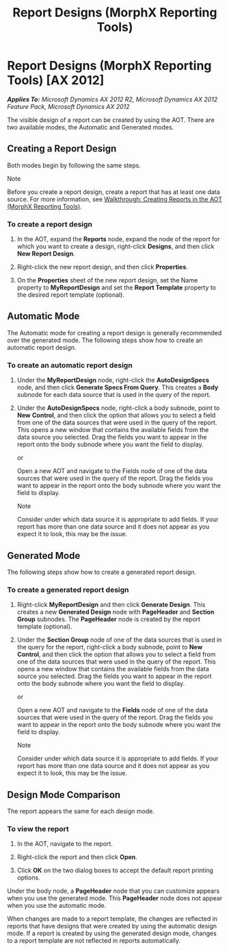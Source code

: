 ﻿---
title: Report Designs (MorphX Reporting Tools)
TOCTitle: Report Designs
ms:assetid: b57623d5-7032-4821-b0aa-a50dcf879df9
ms:mtpsurl: https://technet.microsoft.com/en-us/library/Cc967418(v=AX.60)
ms:contentKeyID: 35290330
ms.date: 11/07/2012
mtps_version: v=AX.60
---

# Report Designs (MorphX Reporting Tools) [AX 2012]


_**Applies To:** Microsoft Dynamics AX 2012 R2, Microsoft Dynamics AX 2012 Feature Pack, Microsoft Dynamics AX 2012_

The visible design of a report can be created by using the AOT. There are two available modes, the Automatic and Generated modes.

## Creating a Report Design

Both modes begin by following the same steps.


> [!NOTE]
> <P>Before you create a report design, create a report that has at least one data source. For more information, see <A href="walkthrough-creating-reports-in-the-aot-morphx-reporting-tools.md">Walkthrough: Creating Reports in the AOT (MorphX Reporting Tools)</A>.</P>



### To create a report design

1.  In the AOT, expand the **Reports** node, expand the node of the report for which you want to create a design, right-click **Designs**, and then click **New Report Design**.

2.  Right-click the new report design, and then click **Properties**.

3.  On the **Properties** sheet of the new report design, set the Name property to **MyReportDesign** and set the **Report Template** property to the desired report template (optional).

## Automatic Mode

The Automatic mode for creating a report design is generally recommended over the generated mode. The following steps show how to create an automatic report design.

### To create an automatic report design

1.  Under the **MyReportDesign** node, right-click the **AutoDesignSpecs** node, and then click **Generate Specs From Query**. This creates a **Body** subnode for each data source that is used in the query of the report.

2.  Under the **AutoDesignSpecs** node, right-click a body subnode, point to **New** **Control**, and then click the option that allows you to select a field from one of the data sources that were used in the query of the report. This opens a new window that contains the available fields from the data source you selected. Drag the fields you want to appear in the report onto the body subnode where you want the field to display.
    
    or
    
    Open a new AOT and navigate to the Fields node of one of the data sources that were used in the query of the report. Drag the fields you want to appear in the report onto the body subnode where you want the field to display.
    

    > [!NOTE]
    > <P>Consider under which data source it is appropriate to add fields. If your report has more than one data source and it does not appear as you expect it to look, this may be the issue.</P>



## Generated Mode

The following steps show how to create a generated report design.

### To create a generated report design

1.  Right-click **MyReportDesign** and then click **Generate Design**. This creates a new **Generated Design** node with **PageHeader** and **Section Group** subnodes. The **PageHeader** node is created by the report template (optional).

2.  Under the **Section Group** node of one of the data sources that is used in the query for the report, right-click a body subnode, point to **New Control**, and then click the option that allows you to select a field from one of the data sources that were used in the query of the report. This opens a new window that contains the available fields from the data source you selected. Drag the fields you want to appear in the report onto the body subnode where you want the field to display.
    
    or
    
    Open a new AOT and navigate to the **Fields** node of one of the data sources that were used in the query of the report. Drag the fields you want to appear in the report onto the body subnode where you want the field to display.
    

    > [!NOTE]
    > <P>Consider under which data source it is appropriate to add fields. If your report has more than one data source and it does not appear as you expect it to look, this may be the issue.</P>



## Design Mode Comparison

The report appears the same for each design mode.

### To view the report

1.  In the AOT, navigate to the report.

2.  Right-click the report and then click **Open**.

3.  Click **OK** on the two dialog boxes to accept the default report printing options.

Under the body node, a **PageHeader** node that you can customize appears when you use the generated mode. This **PageHeader** node does not appear when you use the automatic mode.

When changes are made to a report template, the changes are reflected in reports that have designs that were created by using the automatic design mode. If a report is created by using the generated design mode, changes to a report template are not reflected in reports automatically.


